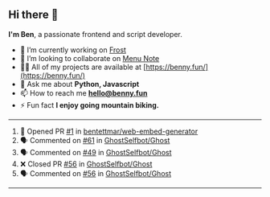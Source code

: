 ## Hi there 👋
**I'm Ben**, a passionate frontend and script developer.

- 🔭 I’m currently working on [Frost](https://github.com/frostchat)
- 👯 I’m looking to collaborate on [Menu Note](https://menunote.app/)
- 👨‍💻 All of my projects are available at [https://benny.fun/](https://benny.fun/)
- 💬 Ask me about **Python, Javascript**
- 📫 How to reach me **hello@benny.fun**
- ⚡ Fun fact **I enjoy going mountain biking.**

---
<!--START_SECTION:activity-->
1. 💪 Opened PR [#1](https://github.com/bentettmar/web-embed-generator/pull/1) in [bentettmar/web-embed-generator](https://github.com/bentettmar/web-embed-generator)
2. 🗣 Commented on [#61](https://github.com/GhostSelfbot/Ghost/issues/61) in [GhostSelfbot/Ghost](https://github.com/GhostSelfbot/Ghost)
3. 🗣 Commented on [#49](https://github.com/GhostSelfbot/Ghost/issues/49) in [GhostSelfbot/Ghost](https://github.com/GhostSelfbot/Ghost)
4. ❌ Closed PR [#56](https://github.com/GhostSelfbot/Ghost/pull/56) in [GhostSelfbot/Ghost](https://github.com/GhostSelfbot/Ghost)
5. 🗣 Commented on [#56](https://github.com/GhostSelfbot/Ghost/issues/56) in [GhostSelfbot/Ghost](https://github.com/GhostSelfbot/Ghost)
<!--END_SECTION:activity-->
---
